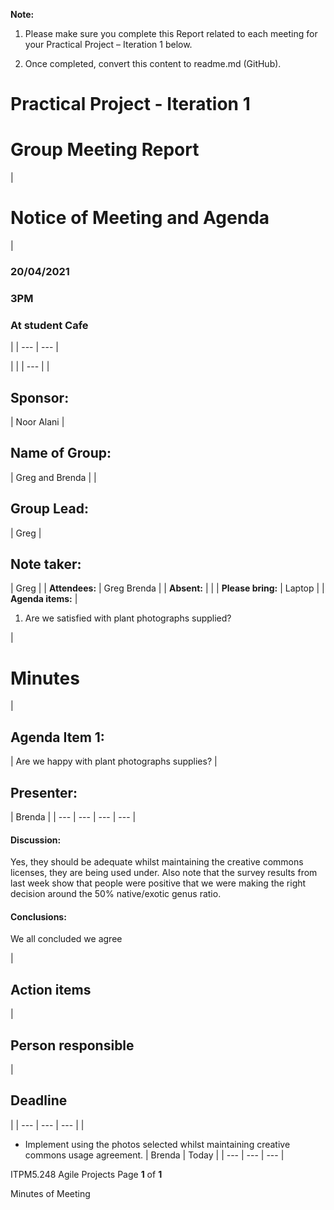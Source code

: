 **Note:**

1. Please make sure you complete this Report related to each meeting for your Practical Project – Iteration 1 below.

2. Once completed, convert this content to readme.md (GitHub).

# **Practical Project - Iteration 1**

# Group Meeting Report

|


# **Notice of Meeting and Agenda**
 |
### 20/04/2021

### 3PM

### At student Cafe
 |
| --- | --- |

|
 |
| --- |
|
## Sponsor:
 | Noor Alani |
## Name of Group:
 | Greg and Brenda |
|
## Group Lead:
 | Greg |
## Note taker:
 | Greg |
| **Attendees:** | Greg Brenda |
| **Absent:** |
 |
| **Please bring:** | Laptop |
| **Agenda items:** |
1. Are we satisfied with plant photographs supplied?

 |

# Minutes

|
## Agenda Item 1:
 | Are we happy with plant photographs supplies? |
## Presenter:
 | Brenda |
| --- | --- | --- | --- |

#### Discussion:

Yes, they should be adequate whilst maintaining the creative commons licenses, they are being used under. Also note that the survey results from last week show that people were positive that we were making the right decision around the 50% native/exotic genus ratio.

#### Conclusions:

We all concluded we agree

|
## Action items
 |
## Person responsible
 |
## Deadline
 |
| --- | --- | --- |
|
- Implement using the photos selected whilst maintaining creative commons usage agreement.
 | Brenda | Today |
| --- | --- | --- |

ITPM5.248 Agile Projects Page **1** of **1**

Minutes of Meeting